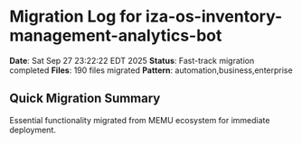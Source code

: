 # Migration Log for iza-os-inventory-management-analytics-bot

**Date**: Sat Sep 27 23:22:22 EDT 2025
**Status**: Fast-track migration completed
**Files**:      190 files migrated
**Pattern**: automation,business,enterprise

## Quick Migration Summary
Essential functionality migrated from MEMU ecosystem for immediate deployment.
